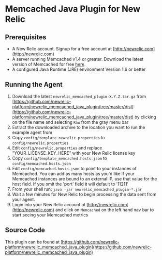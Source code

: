 Memcached Java Plugin for New Relic
========================================

Prerequisites
-------------
- A New Relic account. Signup for a free account at [http://newrelic.com](http://newrelic.com)
- A server running Memcached v1.4 or greater. Download the latest version of Memcached for free [here](https://code.google.com/p/memcached/downloads/list).
- A configured Java Runtime (JRE) environment Version 1.6 or better

Running the Agent
----------------------------------
	
1. Download the latest `newrelic_memcached_plugin-X.Y.Z.tar.gz` from [https://github.com/newrelic-platform/newrelic_memcached_java_plugin/tree/master/dist](https://github.com/newrelic-platform/newrelic_memcached_java_plugin/tree/master/dist) by clicking on the file name and selecting `Raw` from the gray menu bar
2. Extract the downloaded archive to the location you want to run the example agent from
3. Copy `config/template_newrelic.properties` to `config/newrelic.properties`
4. Edit `config/newrelic.properties` and replace "YOUR_LICENSE_KEY_HERE" with your New Relic license key
5. Copy `config/template_memcached.hosts.json` to `config/memcached.hosts.json`
6. Edit `config/memcached.hosts.json` to point to your instances of Memcached. You can add as many hosts as you'd like If your Memcached instances are bound to an external IP, use that value for the host field.  If you omit the 'port' field it will default to '11211'
5. From your shell run: `java -jar newrelic_memcached_plugin-*.jar`
6. Wait a few minutes for New Relic to begin processing the data sent from your agent.
6. Login into your New Relic account at [http://newrelic.com](http://newrelic.com) and click on `Memcached` on the left hand nav bar to start seeing your Memcached metrics

Source Code
-----------

This plugin can be found at [https://github.com/newrelic-platform/newrelic_memcached_java_plugin](https://github.com/newrelic-platform/newrelic_memcached_java_plugin)